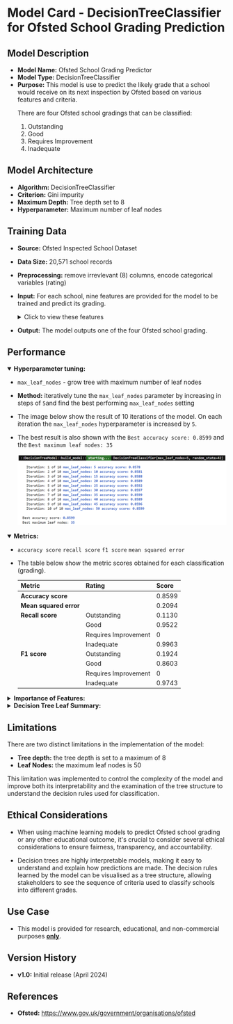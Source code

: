 # Model Card - DecisionTreeClassifier for Ofsted School Grading Prediction


## Model Description

- **Model Name:** Ofsted School Grading Predictor
- **Model Type:** DecisionTreeClassifier
- **Purpose:** This model is use to predict the likely grade that a school would receive on its next inspection by Ofsted based on various features and criteria. 
   <p>
    There are four Ofsted school gradings that can be classified:
    <ol type="1">
    <li>Outstanding</li>
    <li>Good</li>
    <li>Requires Improvement</li>
    <li>Inadequate</li>
    </ol>
   </p>

## Model Architecture

- **Algorithm:** DecisionTreeClassifier
- **Criterion:** Gini impurity
- **Maximum Depth:** Tree depth set to 8
- **Hyperparameter:** Maximum number of leaf nodes

## Training Data

- **Source:** Ofsted Inspected School Dataset
- **Data Size:** 20,571 school records
- **Preprocessing:** remove irrevlevant (8) columns, encode categorical variables (rating)
- **Input:** For each school, nine features are provided for the model to be trained and predict its grading.
   <details>
  <summary>Click to view these features</summary>
    <p>
    <ol type="1">
    <li>Gender Type - girls, boys, mixed</li>
    <li>Religious Ethos - Church of England, Roman Catholic, Other religion and non-faith</li>
    <li>Percentage of Pupils who are Boys</li>
    <li>Percentage of Pupils who are Girls</li>
    <li>Percentage of Pupils who have Enhance Health Care plan</li>
    <li>Percentage of Pupils who have Special Education Needs</li>
    <li>Percentage of Pupils who receive Free School Meals</li>
    <li>Percentage of Pupils who first language is English</li>
    <li>Percentage of Pupils who first language is not English</li>
    </ol>
    </p>
   </details>

- **Output:** The model outputs one of the four Ofsted school grading.

## Performance

   <div>
   <details open>
  <summary><b>Hyperparameter tuning:</b></summary>

- `max_leaf_nodes` - grow tree with maximum number of leaf nodes

- **Method:** iteratively tune the `max_leaf_nodes` parameter by increasing in steps of `5`and find the best performing `max_leaf_nodes` setting

- The image below show the result of 10 iterations of the model. On each iteration the `max_leaf_nodes` hyperparameter is increased by `5`.

- The best result is also shown with the `Best accuracy score: 0.8599` and the `Best maximum leaf nodes: 35`

   <div>
    <img style="width:700px" src="https://github.com/wrm65/Capstone-Project-2024/blob/main/images/decision_tree_01.png">
   </div>

   </details>
   </div>

   <details open>
  <summary><b>Metrics:</b></summary>

   <p>

   - `accuracy score` `recall score` `f1 score` `mean squared error`

   - The table below show the metric scores obtained for each classification (grading).

     <div>

       | Metric | Rating | Score |
       | --- | -- | --- |
       | **Accuracy score** | &nbsp; | 0.8599 |
       | **Mean squared error** | &nbsp; | 0.2094 |
       | **Recall score** | Outstanding | 0.1130 |
       | &nbsp; | Good | 0.9522 |
       | &nbsp; | Requires Improvement | 0 |
       | &nbsp; | Inadequate | 0.9963 |
       | **F1 score** | Outstanding | 0.1924 |
       | &nbsp; | Good | 0.8603 |
       | &nbsp; | Requires Improvement | 0 |
       | &nbsp; | Inadequate | 0.9743 |

     </div>

   </p>

   </details>

   <details>
  <summary><b>Importance of Features:</b></summary>

  <p>

   - The image below show the importance of each feature to the model, when making the predictions.
   <table>
    <tr>
      <td valign="top"> 
      <img style="width:325px" src="https://github.com/wrm65/Capstone-Project-2024/blob/main/images/decision_tree_02.png">
      </td>
      <td valign="top"> 
      <img style="width:325px" src="https://github.com/wrm65/Capstone-Project-2024/blob/main/images/decision_tree_04.png">
      </td>
     </tr>
   </table>
  </p>

   </details>

   <details>
  <summary><b>Decision Tree Leaf Summary:</b></summary>

  <p>

   - With the `max_leaf_nodes` set to <b>8</b> the model produced <b>35 leaf nodes</b>.

   - The image below show the classification prediction for the 35 leaf nodes.

     <div>
      <img style="width:250px" src="https://github.com/wrm65/Capstone-Project-2024/blob/main/images/decision_tree_03.png">
     </div>

  </p>

   </details>

## Limitations

<p>
  <div>
    There are two distinct limitations in the implementation of the model:
    <ul>
    <li><b>Tree depth:</b> the tree depth is set to a maximum of 8</li>
    <li><b>Leaf Nodes:</b> the maximum leaf nodes is 50</li>
    </ul>
  <div>
    This limitation was implemented to control the complexity of the model and improve both its interpretability and the examination of the tree structure to understand the decision rules used for classification.
  </div>
  <div>
</p>

## Ethical Considerations

- When using machine learning models to predict Ofsted school grading or any other educational outcome, it's crucial to consider several ethical considerations to ensure fairness, transparency, and accountability.

- Decision trees are highly interpretable models, making it easy to understand and explain how predictions are made. The decision rules learned by the model can be visualised as a tree structure, allowing stakeholders to see the sequence of criteria used to classify schools into different grades.

## Use Case

- This model is provided for research, educational, and non-commercial purposes <b><u>only</u></b>.

## Version History

- **v1.0:**  Initial release (April 2024)

## References

- **Ofsted:** https://www.gov.uk/government/organisations/ofsted

